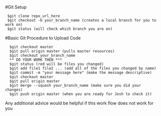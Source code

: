 #Git Setup
```
 $git clone repo_url_here
 $git checkout -b your_branch_name (creates a local branch for you to work on)
 $git status (will check which branch you are on)
```

#Basic Git Procedure to Upload Code
```
  $git checkout master
  $git pull origin master (pulls master resources)
  $git checkout your_branch_name
  ** DO YOUR WORK THEN ***
  $git status (red will be files you changed)
  $git add file1 file2 ... (add all of the files you changed by name)
  $git commit -m "your message here" (make the message descriptive)
  $git checkout master
  $git pull origin master
  $git merge --squash your_branch_name (make sure you did your changes)
  $git push origin master (when you are ready for Josh to check it)
```
Any additional advice would be helpful if this work flow does not work for you

